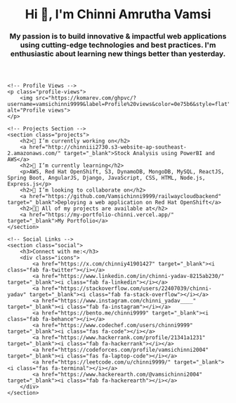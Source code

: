 <!DOCTYPE html>
<html lang="en">
<head>
    <meta charset="UTF-8">
    <meta name="viewport" content="width=device-width, initial-scale=1.0">
    <title>Chinni Amrutha Vamsi</title>
    <link rel="stylesheet" href="styles.css">
    <!-- FontAwesome for icons -->
    <script src="https://kit.fontawesome.com/a076d05399.js" crossorigin="anonymous"></script>
    <!-- Google Font -->
    <link href="https://fonts.googleapis.com/css2?family=Poppins:wght@400;600&display=swap" rel="stylesheet">
</head>
<body>
    <!-- Header -->
    <header class="profile-header">
        <h1>Hi 👋, I'm Chinni Amrutha Vamsi</h1>
        <h3>My passion is to build innovative & impactful web applications using cutting-edge technologies and best practices. I'm enthusiastic about learning new things better than yesterday.</h3>
    </header>

    <!-- Profile Views -->
    <p class="profile-views">
        <img src="https://komarev.com/ghpvc/?username=vamsichinni9999&label=Profile%20views&color=0e75b6&style=flat" alt="Profile views">
    </p>

    <!-- Projects Section -->
    <section class="projects">
        <h2>🔭 I’m currently working on</h2>
        <a href="http://chinniii2730.s3-website-ap-southeast-2.amazonaws.com/" target="_blank">Stock Analysis using PowerBI and AWS</a>
        <h2>🌱 I’m currently learning</h2>
        <p>AWS, Red Hat OpenShift, S3, DynamoDB, MongoDB, MySQL, ReactJS, Spring Boot, AngularJS, Django, JavaScript, CSS, HTML, Node.js, Express.js</p>
        <h2>👯 I’m looking to collaborate on</h2>
        <a href="https://github.com/Vamsichinni9999/railwaycloudbackend" target="_blank">Deploying a web application on Red Hat OpenShift</a>
        <h2>👨‍💻 All of my projects are available at</h2>
        <a href="https://my-portfolio-chinni.vercel.app/" target="_blank">My Portfolio</a>
    </section>

    <!-- Social Links -->
    <section class="social">
        <h3>Connect with me:</h3>
        <div class="icons">
            <a href="https://x.com/chinniy41901427" target="_blank"><i class="fab fa-twitter"></i></a>
            <a href="https://www.linkedin.com/in/chinni-yadav-8215ab230/" target="_blank"><i class="fab fa-linkedin"></i></a>
            <a href="https://stackoverflow.com/users/22407039/chinni-yadav" target="_blank"><i class="fab fa-stack-overflow"></i></a>
            <a href="https://www.instagram.com/chinni_yadav____" target="_blank"><i class="fab fa-instagram"></i></a>
            <a href="https://bento.me/chinni9999" target="_blank"><i class="fab fa-behance"></i></a>
            <a href="https://www.codechef.com/users/chinni9999" target="_blank"><i class="fas fa-code"></i></a>
            <a href="https://www.hackerrank.com/profile/21341a1231" target="_blank"><i class="fab fa-hackerrank"></i></a>
            <a href="https://codeforces.com/profile/vamsichinni2004" target="_blank"><i class="fas fa-laptop-code"></i></a>
            <a href="https://leetcode.com/u/chinni9999/" target="_blank"><i class="fas fa-terminal"></i></a>
            <a href="https://www.hackerearth.com/@vamsichinni2004" target="_blank"><i class="fab fa-hackerearth"></i></a>
        </div>
    </section>
</body>
</html>
